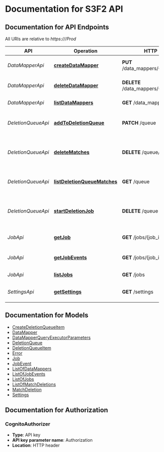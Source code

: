 # Documentation for S3F2 API

<a name="documentation-for-api-endpoints"></a>
## Documentation for API Endpoints

All URIs are relative to *https://<your-api-gw-url>/Prod*

API | Operation | HTTP request | Description
------------ | ------------- | ------------- | -------------
*DataMapperApi* | [**createDataMapper**](./Apis/DataMapperApi.md#createDataMapper) | **PUT** /data_mappers/{data_mapper_id} | Creates a data mapper
*DataMapperApi* | [**deleteDataMapper**](./Apis/DataMapperApi.md#deleteDataMapper) | **DELETE** /data_mappers/{data_mapper_id} | Removes a data mapper
*DataMapperApi* | [**listDataMappers**](./Apis/DataMapperApi.md#listDataMappers) | **GET** /data_mappers | Lists data mappers
*DeletionQueueApi* | [**addToDeletionQueue**](./Apis/DeletionQueueApi.md#addToDeletionQueue) | **PATCH** /queue | Adds an item to the deletion queue
*DeletionQueueApi* | [**deleteMatches**](./Apis/DeletionQueueApi.md#deleteMatches) | **DELETE** /queue/matches | Removes an item from the deletion queue
*DeletionQueueApi* | [**listDeletionQueueMatches**](./Apis/DeletionQueueApi.md#listDeletionQueueMatches) | **GET** /queue | Lists deletion queue items
*DeletionQueueApi* | [**startDeletionJob**](./Apis/DeletionQueueApi.md#startDeletionJob) | **DELETE** /queue | Starts a job for the items in the deletion queue
*JobApi* | [**getJob**](./Apis/JobApi.md#getJob) | **GET** /jobs/{job_id} | Returns the details of a job
*JobApi* | [**getJobEvents**](./Apis/JobApi.md#getJobEvents) | **GET** /jobs/{job_id}/events | Lists all events for a job
*JobApi* | [**listJobs**](./Apis/JobApi.md#listJobs) | **GET** /jobs | Lists all jobs
*SettingsApi* | [**getSettings**](./Apis/SettingsApi.md#getSettings) | **GET** /settings | Gets the solution settings


<a name="documentation-for-models"></a>
## Documentation for Models

 - [CreateDeletionQueueItem](./Models/CreateDeletionQueueItem.md)
 - [DataMapper](./Models/DataMapper.md)
 - [DataMapperQueryExecutorParameters](./Models/DataMapperQueryExecutorParameters.md)
 - [DeletionQueue](./Models/DeletionQueue.md)
 - [DeletionQueueItem](./Models/DeletionQueueItem.md)
 - [Error](./Models/Error.md)
 - [Job](./Models/Job.md)
 - [JobEvent](./Models/JobEvent.md)
 - [ListOfDataMappers](./Models/ListOfDataMappers.md)
 - [ListOfJobEvents](./Models/ListOfJobEvents.md)
 - [ListOfJobs](./Models/ListOfJobs.md)
 - [ListOfMatchDeletions](./Models/ListOfMatchDeletions.md)
 - [MatchDeletion](./Models/MatchDeletion.md)
 - [Settings](./Models/Settings.md)


<a name="documentation-for-authorization"></a>
## Documentation for Authorization

<a name="CognitoAuthorizer"></a>
### CognitoAuthorizer

- **Type**: API key
- **API key parameter name**: Authorization
- **Location**: HTTP header

